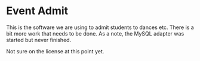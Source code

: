 # Event Admit

This is the software we are using to admit students to dances etc. There is a bit more work that needs to be done. As a note, the MySQL adapter was started but never finished.

Not sure on the license at this point yet.
